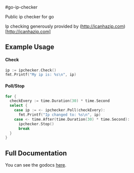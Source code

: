 #go-ip-checker

Public ip checker for go

Ip checking generously provided by (http://icanhazip.com)[http://icanhazip.com]

## Example Usage

#### Check

```go
ip := ipchecker.Check()
fmt.Printf("My ip is: %s\n", ip)
```

#### Poll/Stop

```go
for {
  checkEvery := time.Duration(30) * time.Second
  select {
    case ip := <- ipchecker.Poll(checkEvery):
      fmt.Printf("Ip changed to: %s\n", ip)
    case <- time.After(time.Duration(30) * time.Second):
      ipchecker.Stop()
      break
  }
}
```

## Full Documentation

You can see the godocs
[here](http://godoc.org/github.com/rschmukler/go-ip-checker).
